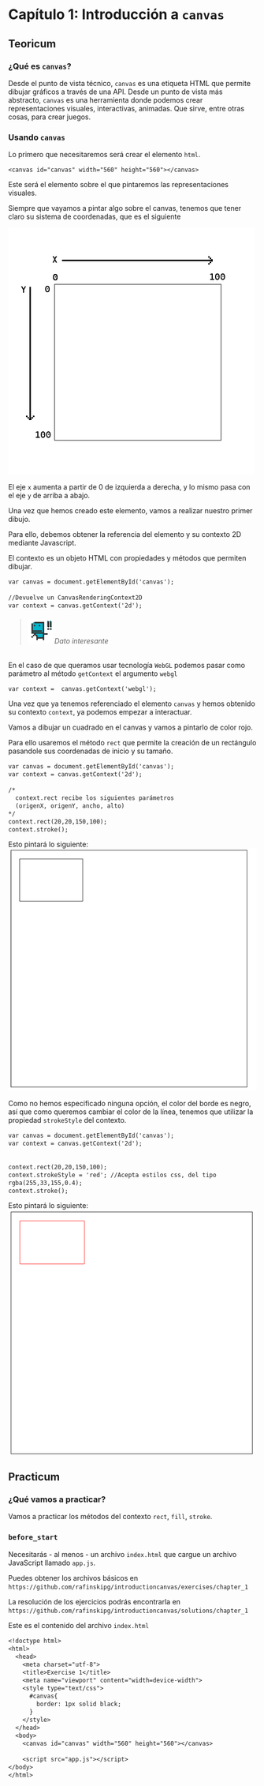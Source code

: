 # Capítulo 1: Introducción a `canvas`

## Teoricum

### ¿Qué es `canvas`?

Desde el punto de vista técnico, `canvas` es una etiqueta HTML que permite dibujar gráficos a través de una API.
Desde un punto de vista más abstracto, `canvas` es una herramienta donde podemos crear representaciones visuales, interactivas, animadas. Que sirve, entre otras cosas, para crear juegos.

### Usando `canvas`

Lo primero que necesitaremos será crear el elemento `html`.

```
<canvas id="canvas" width="560" height="560"></canvas>
```
Este será el elemento sobre el que pintaremos las representaciones visuales.

Siempre que vayamos a pintar algo sobre el canvas, tenemos que tener claro su sistema de coordenadas, que es el siguiente 

![sistema_coordenadas](https://github.com/rafinskipg/introductioncanvas/raw/master/img/coordinate_system.png)

El eje `x` aumenta a partir de 0 de izquierda a derecha, y lo mismo pasa con el eje `y` de arriba a abajo.

Una vez que hemos creado este elemento, vamos a realizar nuestro primer dibujo.

Para ello, debemos obtener la referencia del elemento y su contexto 2D mediante Javascript.

El contexto es un objeto HTML con propiedades y métodos que permiten dibujar. 

```
var canvas = document.getElementById('canvas');

//Devuelve un CanvasRenderingContext2D
var context = canvas.getContext('2d');
```


>###### ![](https://github.com/rafinskipg/introductioncanvas/raw/master/img/interesting_icon.png) Dato interesante
En el caso de que queramos usar tecnología `WebGL` podemos pasar como parámetro al método `getContext` el argumento `webgl`
```
var context =  canvas.getContext('webgl');
```

Una vez que ya tenemos referenciado el elemento `canvas` y hemos obtenido su contexto `context`, ya podemos empezar a interactuar.

Vamos a dibujar un cuadrado en el canvas y vamos a pintarlo de color rojo.


Para ello usaremos el método `rect` que permite la creación de un rectángulo pasandole sus coordenadas de inicio y su tamaño.

```
var canvas = document.getElementById('canvas');
var context = canvas.getContext('2d');

/*
  context.rect recibe los siguientes parámetros
  (origenX, origenY, ancho, alto)
*/
context.rect(20,20,150,100);
context.stroke();
```
Esto pintará lo siguiente: 
![](https://github.com/rafinskipg/introductioncanvas/raw/master/img/teory/chapter_1/rect.png)

Como no hemos especificado ninguna opción, el color del borde es negro, así que como queremos cambiar el color de la línea, tenemos que utilizar la propiedad `strokeStyle` del contexto.

```
var canvas = document.getElementById('canvas');
var context = canvas.getContext('2d');


context.rect(20,20,150,100);
context.strokeStyle = 'red'; //Acepta estilos css, del tipo rgba(255,33,155,0.4);
context.stroke();
```
Esto pintará lo siguiente: 
![](https://github.com/rafinskipg/introductioncanvas/raw/master/img/teory/chapter_1/rect_red.png)


## Practicum
### ¿Qué vamos a practicar?
Vamos a practicar los métodos del contexto `rect`, `fill`, `stroke`.

### `before_start`

Necesitarás - al menos - un archivo `index.html` que cargue un archivo JavaScript llamado `app.js`.

Puedes obtener los archivos básicos en `https://github.com/rafinskipg/introductioncanvas/exercises/chapter_1`

La resolución de los ejercicios podrás encontrarla en `https://github.com/rafinskipg/introductioncanvas/solutions/chapter_1`

Este es el contenido del archivo `index.html`

```
<!doctype html>
<html>
  <head>
    <meta charset="utf-8">
    <title>Exercise 1</title>
    <meta name="viewport" content="width=device-width">
    <style type="text/css">
      #canvas{
        border: 1px solid black;
      }
    </style>
  </head>
  <body>
    <canvas id="canvas" width="560" height="560"></canvas>

    <script src="app.js"></script>
</body>
</html>
```
